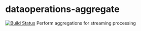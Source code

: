 # dataoperations-aggregate
[![Build Status](https://api.travis-ci.org/superguillen/dataoperations-aggregate.svg?branch=master)](https://api.travis-ci.org/superguillen/dataoperations-aggregate)
Perform aggregations for streaming processing
